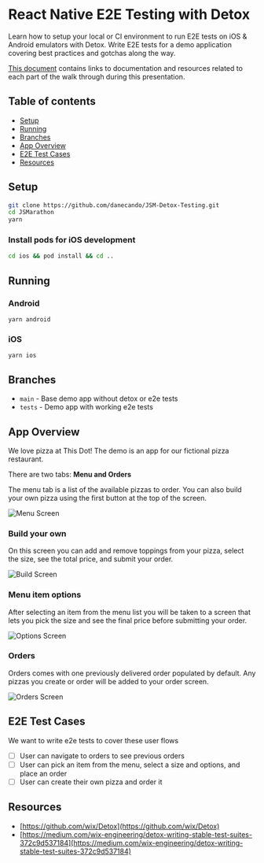 # React Native E2E Testing with Detox

Learn how to setup your local or CI environment to run E2E tests on iOS & Android emulators with Detox. Write E2E tests for a demo application covering best practices and gotchas along the way.

[This document](https://www.notion.so/danecando/React-Native-E2E-Testing-with-Detox-210239315470489095d0b4e51cfc5768) contains links to documentation and resources related to each part of the walk through during this presentation.

## Table of contents

- [Setup](#setup)
- [Running](#running)
- [Branches](#branches)
- [App Overview](#app-overview)
- [E2E Test Cases](#e2e-test-cases)
- [Resources](#resources)

## Setup

```bash
git clone https://github.com/danecando/JSM-Detox-Testing.git
cd JSMarathon
yarn
```

### Install pods for iOS development

```bash
cd ios && pod install && cd ..
```

## Running

### Android

```
yarn android
```

### iOS

```
yarn ios
```

## Branches

- `main` - Base demo app without detox or e2e tests
- `tests` - Demo app with working e2e tests

## App Overview

We love pizza at This Dot! The demo is an app for our fictional pizza restaurant.

There are two tabs: **Menu and Orders**

The menu tab is a list of the available pizzas to order. You can also build your own pizza using the first button at the top of the screen.

![Menu Screen](./screenshots/menu-screen.png)

### Build your own

On this screen you can add and remove toppings from your pizza, select the size, see the total price, and submit your order.

![Build Screen](./screenshots/build-screen.png)

### Menu item options

After selecting an item from the menu list you will be taken to a screen that lets you pick the size and see the final price before submitting your order.

![Options Screen](./screenshots/options-screen.png)

### Orders

Orders comes with one previously delivered order populated by default. Any pizzas you create or order will be added to your order screen.

![Orders Screen](./screenshots/orders-screen.png)

## E2E Test Cases

We want to write e2e tests to cover these user flows

- [ ] User can navigate to orders to see previous orders
- [ ] User can pick an item from the menu, select a size and options, and place an order
- [ ] User can create their own pizza and order it

## Resources

- [https://github.com/wix/Detox](https://github.com/wix/Detox)
- [https://medium.com/wix-engineering/detox-writing-stable-test-suites-372c9d537184](https://medium.com/wix-engineering/detox-writing-stable-test-suites-372c9d537184)
